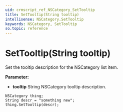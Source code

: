 ```yaml
---
uid: crmscript_ref_NSCategory_SetTooltip
title: SetTooltip(String tooltip)
intellisense: NSCategory.SetTooltip
keywords: NSCategory, SetTooltip
so.topic: reference
---
```


# SetTooltip(String tooltip)

Set the tooltip description for the NSCategory list item.

**Parameter:** 
 - **tooltip** String NSCategory tooltip description.

```crmscript
NSCategory thing;
String descr = "something new";
thing.SetTooltip(descr);
```

